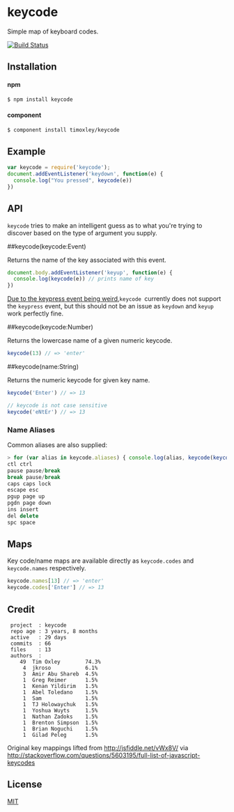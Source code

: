 # keycode

  Simple map of keyboard codes.

[![Build Status](https://travis-ci.org/timoxley/keycode.png?branch=master)](https://travis-ci.org/timoxley/keycode)

## Installation

#### npm

```sh
$ npm install keycode
```

#### component
```sh
$ component install timoxley/keycode
```

## Example

```js
var keycode = require('keycode');
document.addEventListener('keydown', function(e) {
  console.log("You pressed", keycode(e))
})
```

## API

`keycode` tries to make an intelligent guess as to what
you're trying to discover based on the type of argument
you supply.

##keycode(keycode:Event)

Returns the name of the key associated with this event.

```js
document.body.addEventListener('keyup', function(e) {
  console.log(keycode(e)) // prints name of key
})
```

[Due to the keypress event being weird](https://github.com/timoxley/keycode/wiki/wtf%3F-keydown,-keyup-vs-keypress),`keycode `currently does not support the `keypress` event, but this should not be an issue as `keydown` and `keyup` work perfectly fine.

##keycode(keycode:Number)

Returns the lowercase name of a given numeric keycode.

```js
keycode(13) // => 'enter'
```

##keycode(name:String)

Returns the numeric keycode for given key name.

```js
keycode('Enter') // => 13

// keycode is not case sensitive
keycode('eNtEr') // => 13
```

### Name Aliases

Common aliases are also supplied:

```js
> for (var alias in keycode.aliases) { console.log(alias, keycode(keycode(alias))) }
ctl ctrl
pause pause/break
break pause/break
caps caps lock
escape esc
pgup page up
pgdn page down
ins insert
del delete
spc space
```

## Maps

Key code/name maps are available directly as `keycode.codes` and `keycode.names` respectively.

```js
keycode.names[13] // => 'enter'
keycode.codes['Enter'] // => 13
```

## Credit

```
 project  : keycode
 repo age : 3 years, 8 months
 active   : 29 days
 commits  : 66
 files    : 13
 authors  :
    49	Tim Oxley        74.3%
     4	jkroso           6.1%
     3	Amir Abu Shareb  4.5%
     1	Greg Reimer      1.5%
     1	Kenan Yildirim   1.5%
     1	Abel Toledano    1.5%
     1	Sam              1.5%
     1	TJ Holowaychuk   1.5%
     1	Yoshua Wuyts     1.5%
     1	Nathan Zadoks    1.5%
     1	Brenton Simpson  1.5%
     1	Brian Noguchi    1.5%
     1	Gilad Peleg      1.5%
```

Original key mappings lifted from http://jsfiddle.net/vWx8V/ via http://stackoverflow.com/questions/5603195/full-list-of-javascript-keycodes

## License

[MIT](http://opensource.org/licenses/mit-license.php)
